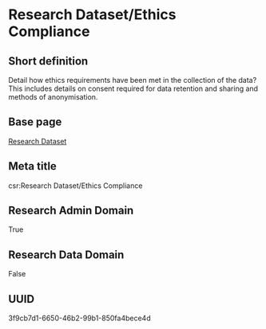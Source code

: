 # Research Dataset/Ethics Compliance
## Short definition
Detail how ethics requirements have been met in the collection of the data? This includes details on consent required for data retention and sharing and methods of anonymisation.
## Base page
[Research Dataset](https://github.com/EuroCRIS/CASRAI-Dictionairies/blob/main/Objects/Research%20Dataset.md)
## Meta title
csr:Research Dataset/Ethics Compliance
## Research Admin Domain
True
## Research Data Domain
False
## UUID
3f9cb7d1-6650-46b2-99b1-850fa4bece4d
